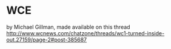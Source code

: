 # WCE
by Michael Gillman, made available on this thread http://www.wcnews.com/chatzone/threads/wc1-turned-inside-out.27159/page-2#post-385687